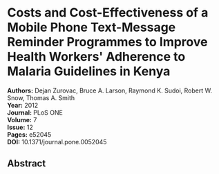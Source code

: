 # Costs and Cost-Effectiveness of a Mobile Phone Text-Message Reminder Programmes to Improve Health Workers' Adherence to Malaria Guidelines in Kenya

**Authors:** Dejan Zurovac, Bruce A. Larson, Raymond K. Sudoi, Robert W. Snow, Thomas A. Smith  
**Year:** 2012  
**Journal:** PLoS ONE  
**Volume:** 7  
**Issue:** 12  
**Pages:** e52045  
**DOI:** 10.1371/journal.pone.0052045  

## Abstract


